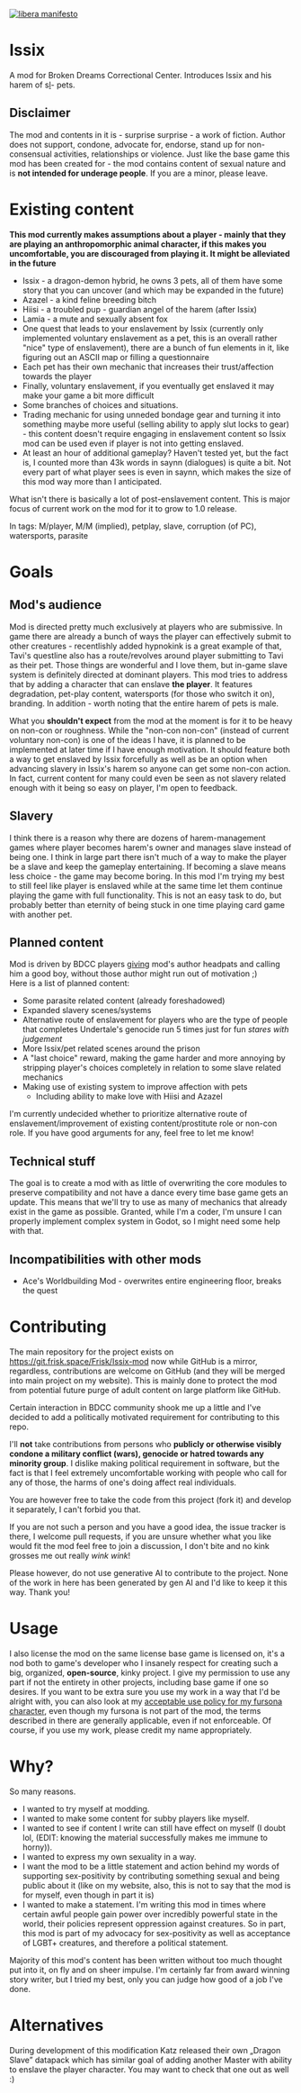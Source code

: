 [![libera manifesto](https://img.shields.io/badge/libera-manifesto-lightgrey.svg)](https://liberamanifesto.com)

# Issix
A mod for Broken Dreams Correctional Center. Introduces Issix and his harem of s[l](https://kenashcorp.bandcamp.com/track/im-your-slave)- pets.

## Disclaimer
The mod and contents in it is - surprise surprise - a work of fiction. Author does not support, condone, advocate for, endorse, stand up for non-consensual activities, relationships or violence. Just like the base game this mod has been created for - the mod contains content of sexual nature and is **not intended for underage people**. If you are a minor, please leave.

# Existing content
**This mod currently makes assumptions about a player - mainly that they are playing an anthropomorphic animal character, if this makes you uncomfortable, you are discouraged from playing it. It might be alleviated in the future**
- Issix - a dragon-demon hybrid, he owns 3 pets, all of them have some story that you can uncover (and which may be expanded in the future)
 - Azazel - a kind feline breeding bitch
 - Hiisi - a troubled pup - guardian angel of the harem (after Issix)
 - Lamia - a mute and sexually absent fox
- One quest that leads to your enslavement by Issix (currently only implemented voluntary enslavement as a pet, this is an overall rather "nice" type of enslavement), there are a bunch of fun elements in it, like figuring out an ASCII map or filling a questionnaire
- Each pet has their own mechanic that increases their trust/affection towards the player
- Finally, voluntary enslavement, if you eventually get enslaved it may make your game a bit more difficult
- Some branches of choices and situations.
- Trading mechanic for using unneded bondage gear and turning it into something maybe more useful (selling ability to apply slut locks to gear) - this content doesn't require engaging in enslavement content so Issix mod can be used even if player is not into getting enslaved.
- At least an hour of additional gameplay? Haven't tested yet, but the fact is, I counted more than 43k words in saynn (dialogues) is quite a bit. Not every part of what player sees is even in saynn, which makes the size of this mod way more than I anticipated.

What isn't there is basically a lot of post-enslavement content. This is major focus of current work on the mod for it to grow to 1.0 release.

In tags: M/player, M/M (implied), petplay, slave, corruption (of PC), watersports, parasite

# Goals
## Mod's audience
Mod is directed pretty much exclusively at players who are submissive. In game there are already a bunch of ways the player can effectively submit to other creatures - recentlishly added hypnokink is a great example of that, Tavi's questline also has a route/revolves around player submitting to Tavi as their pet. Those things are wonderful and I love them, but in-game slave system is definitely directed at dominant players. This mod tries to address that by adding a character that can enslave **the player**. It features degradation, pet-play content, watersports (for those who switch it on), branding. In addition - worth noting that the entire harem of pets is male.

What you **shouldn't expect** from the mod at the moment is for it to be heavy on non-con or roughness. While the "non-con non-con" (instead of current voluntary non-con) is one of the ideas I have, it is planned to be implemented at later time if I have enough motivation. It should feature both a way to get enslaved by Issix forcefully as well as be an option when advancing slavery in Issix's harem so anyone can get some non-con action. In fact, current content for many could even be seen as not slavery related enough with it being so easy on player, I'm open to feedback.

## Slavery
I think there is a reason why there are dozens of harem-management games where player becomes harem's owner and manages slave instead of being one. I think in large part there isn't much of a way to make the player be a slave and keep the gameplay entertaining. If becoming a slave means less choice - the game may become boring. In this mod I'm trying my best to still feel like player is enslaved while at the same time let them continue playing the game with full functionality. This is not an easy task to do, but probably better than eternity of being stuck in one time playing card game with another pet.

## Planned content
Mod is driven by BDCC players [giving](https://github.com/Friskygote/Issix-mod/discussions) mod's author headpats and calling him a good boy, without those author might run out of motivation ;)    
Here is a list of planned content:    
- Some parasite related content (already foreshadowed)
- Expanded slavery scenes/systems
- Alternative route of enslavement for players who are the type of people that completes Undertale's genocide run 5 times just for fun *stares with judgement*
- More Issix/pet related scenes around the prison
- A "last choice" reward, making the game harder and more annoying by stripping player's choices completely in relation to some slave related mechanics
- Making use of existing system to improve affection with pets
  - Including ability to make love with Hiisi and Azazel

I'm currently undecided whether to prioritize alternative route of enslavement/improvement of existing content/prostitute role or non-con role. If you have good arguments for any, feel free to let me know!
  
## Technical stuff
The goal is to create a mod with as little of overwriting the core modules to preserve compatibility and not have a dance every time base game gets an update. This means that we'll try to use as many of mechanics that already exist in the game as possible. Granted, while I'm a coder, I'm unsure I can properly implement complex system in Godot, so I might need some help with that.

## Incompatibilities with other mods
- Ace's Worldbuilding Mod - overwrites entire engineering floor, breaks the quest

# Contributing
The main repository for the project exists on https://git.frisk.space/Frisk/Issix-mod now while GitHub is a mirror, regardless, contributions are welcome on GitHub (and they will be merged into main project on my website). This is mainly done to protect the mod from potential future purge of adult content on large platform like GitHub.

Certain interaction in BDCC community shook me up a little and I've decided to add a politically motivated requirement for contributing to this repo.    

I'll **not** take contributions from persons who **publicly or otherwise visibly condone a military conflict (wars), genocide or hatred towards any minority group**. I dislike making political requirement in software, but the fact is that I feel extremely uncomfortable working with people who call for any of those, the harms of one's doing affect real individuals.

You are however free to take the code from this project (fork it) and develop it separately, I can't forbid you that.

If you are not such a person and you have a good idea, the issue tracker is there, I welcome pull requests, if you are unsure whether what you like would fit the mod feel free to join a discussion, I don't bite and no kink grosses me out really *wink wink*!

Please however, do not use generative AI to contribute to the project. None of the work in here has been generated by gen AI and I'd like to keep it this way. Thank you!

# Usage
I also license the mod on the same license base game is licensed on, it's a nod both to game's developer who I insanely respect for creating such a big, organized, **open-source**, kinky project. I give my permission to use any part if not the entirety in other projects, including base game if one so desires. If you want to be extra sure you use my work in a way that I'd be alright with, you can also look at my [acceptable use policy for my fursona character](https://frisk.space/about/fursona-use/#specific-terms), even though my fursona is not part of the mod, the terms described in there are generally applicable, even if not enforceable. Of course, if you use my work, please credit my name appropriately.

# Why?
So many reasons. 
- I wanted to try myself at modding. 
- I wanted to make some content for subby players like myself. 
- I wanted to see if content I write can still have effect on myself (I doubt lol, (EDIT: knowing the material successfully makes me immune to horny)).
- I wanted to express my own sexuality in a way.
- I want the mod to be a little statement and action behind my words of supporting sex-positivity by contributing something sexual and being public about it (like on my website, also, this is not to say that the mod is for myself, even though in part it is)
- I wanted to make a statement. I'm writing this mod in times where certain awful people gain power over incredibly powerful state in the world, their policies represent oppression against creatures. So in part, this mod is part of my advocacy for sex-positivity as well as acceptance of LGBT+ creatures, and therefore a political statement.

Majority of this mod's content has been written without too much thought put into it, on fly and on sheer impulse. I'm certainly far from award winning story writer, but I tried my best, only you can judge how good of a job I've done.

# Alternatives
During development of this modification Katz released their own „Dragon Slave” datapack which has similar goal of adding another Master with ability to enslave the player character. You may want to check that one out as well :)
